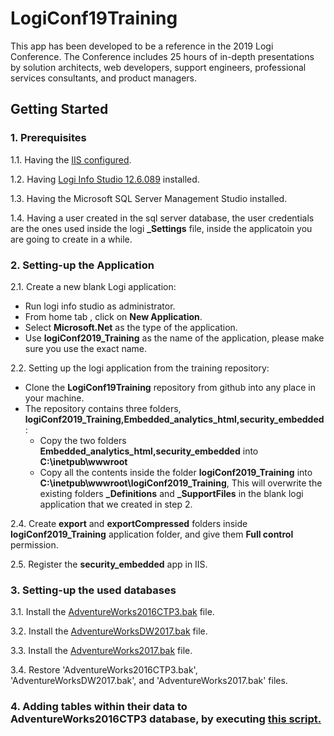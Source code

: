 # LogiConf19Training
This app has been developed to be a reference in the 2019 Logi Conference. The Conference includes 25 hours of in-depth presentations by solution architects, web developers, support engineers, professional services consultants, and product managers.

## Getting Started
### 1. Prerequisites
1.1. Having the [IIS configured](https://documentation.logianalytics.com/logiinfov12/content/installing-logi-info-on-windows-10.htm).

1.2. Having [Logi Info Studio 12.6.089](https://documentation.logianalytics.com/logiinfov12/content/installing-logi-info-on-windows-10.htm) installed.

1.3. Having the Microsoft SQL Server Management Studio installed.

1.4. Having a user created in the sql server database, the user credentials are the ones used inside the logi **_Settings** file, inside the applicatoin you are going to create in a while.

### 2. Setting-up the Application
2.1. Create a new blank Logi application:

* Run logi info studio as administrator.
* From home tab , click on **New Application**.
* Select **Microsoft.Net** as the type of the application.
* Use **logiConf2019_Training** as the name of the application, please make sure you use the exact name.

2.2. Setting up the logi application from the training repository:
* Clone the **LogiConf19Training** repository from github into any place in your machine.
* The repository contains three folders, **logiConf2019_Training,Embedded_analytics_html,security_embedded**:
  * Copy the two folders **Embedded_analytics_html,security_embedded** into **C:\inetpub\wwwroot**
  * Copy all the contents inside the folder **logiConf2019_Training** into **C:\inetpub\wwwroot\logiConf2019_Training**, This will overwrite the existing folders **_Definitions** and **_SupportFiles** in the blank logi application that we created in step 2.

2.4. Create **export** and **exportCompressed** folders inside **logiConf2019_Training** application folder, and give them **Full control** permission.

2.5. Register the **security_embedded** app in IIS.  

### 3. Setting-up the used databases
3.1. Install the [AdventureWorks2016CTP3.bak](https://www.microsoft.com/en-us/download/details.aspx?id=49502) file.

3.2. Install the [AdventureWorksDW2017.bak](https://github.com/Microsoft/sql-server-samples/releases/download/adventureworks/AdventureWorksDW2017.bak) file.

3.3. Install the [AdventureWorks2017.bak](https://github.com/microsoft/sql-server-samples/releases) file.

3.4. Restore 'AdventureWorks2016CTP3.bak', 'AdventureWorksDW2017.bak', and 'AdventureWorks2017.bak' files.

### 4. Adding tables within their data to AdventureWorks2016CTP3 database, by executing [this script.](https://gist.github.com/SSukkar/ebac833504f28d27495baeda25783c49)
